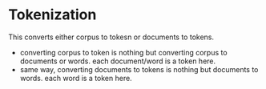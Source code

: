 # Tokenization

This converts either corpus to tokesn or documents to tokens.
- converting corpus to token is nothing but converting corpus to documents or words. each document/word is a token here.
- same way, converting documents to tokens is nothing but documents to words. each word is a token here.
